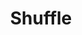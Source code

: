 ---
title: Shuffle
tags: ["shuffle", "mix", "random", "rearrange", "cards", "reshuffle", "shuffle-deck"]
icon: shuffle
svg: '<svg xmlns="http://www.w3.org/2000/svg" width="24" height="24" fill="none" viewBox="0 0 24 24" stroke-width="1.5" stroke-linecap="round" stroke-linejoin="round" stroke="currentColor"><path d="M15.5 4h4.412v4.444M4 20 19 5m1 10.5V20h-4.5M14 14l5.294 5.333M4 4l6 6"/></svg>'
---